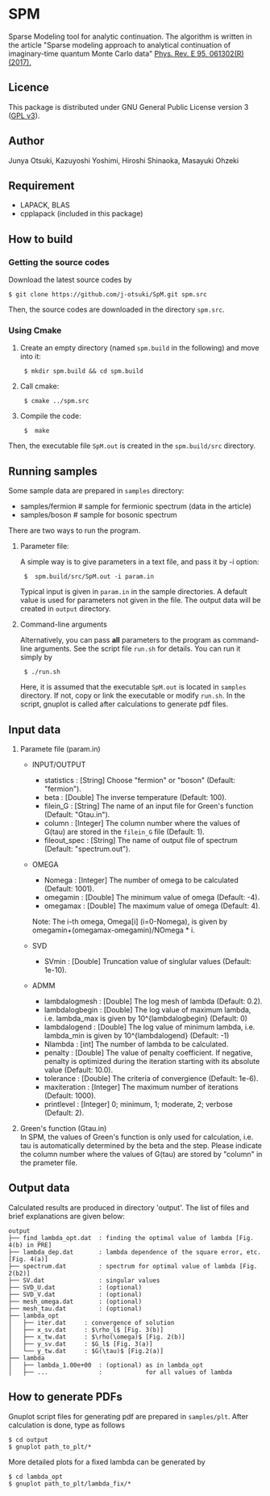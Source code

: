 SPM
====

Sparse Modeling tool for analytic continuation.
The algorithm is written in the article
"Sparse modeling approach to analytical continuation of imaginary-time quantum Monte Carlo data"
[Phys. Rev. E 95, 061302(R) (2017).](https://doi.org/10.1103/PhysRevE.95.061302)

## Licence

This package is distributed under GNU General Public License version 3 ([GPL v3](http://www.gnu.org/licenses/gpl-3.0.en.html)).

## Author
Junya Otsuki, Kazuyoshi Yoshimi, Hiroshi Shinaoka, Masayuki Ohzeki

## Requirement

* LAPACK, BLAS
* cpplapack (included in this package)


## How to build

### Getting the source codes

Download the latest source codes by

	$ git clone https://github.com/j-otsuki/SpM.git spm.src

Then, the source codes are downloaded in the directory ``spm.src``.

### Using Cmake

1. Create an empty directory (named ``spm.build`` in the following) and move into it:

		$ mkdir spm.build && cd spm.build

1. Call cmake:

		$ cmake ../spm.src

1. Compile the code:

		$  make

Then, the executable file ``SpM.out``  is created in the ``spm.build/src`` directory.

## Running samples

Some sample data are prepared in ``samples`` directory:

* samples/fermion  # sample for fermionic spectrum (data in the article)
* samples/boson  # sample for bosonic spectrum

There are two ways to run the program.

1. Parameter file:

	A simple way is to give parameters in a text file, and pass it by -i option:

		$  spm.build/src/SpM.out -i param.in

	Typical input is given in ``param.in`` in the sample directories.
	A default value is used for parameters not given in the file.
	The output data will be created in ``output`` directory.

1. Command-line arguments

	Alternatively, you can pass **all** parameters to the program as command-line arguments. See the script file ``run.sh`` for details.
	You can run it simply by

		$ ./run.sh

	Here, it is assumed that the executable ``SpM.out`` is located in ``samples`` directory. If not, copy or link the executable or modify ``run.sh``.
	In the script, gnuplot is called after calculations to generate pdf files.

## Input data

1. Paramete file (param.in)

	- INPUT/OUTPUT
		- statistics	: [String]	Choose "fermion" or "boson" (Default: "fermion").
		- beta	: [Double]	The inverse temperature (Default: 100).
		- filein_G	: [String]	The name of an input file for Green's function (Default: "Gtau.in").
		- column	: [Integer]	The column number where the values of G(tau) are stored in the ``filein_G`` file (Default: 1).
		- fileout_spec	: [String]	The name of output file of spectrum (Default: "spectrum.out").

	- OMEGA
		- Nomega	:	[Integer]	The number of omega to be calculated (Default: 1001).
		- omegamin	:	[Double]	The minimum value of omega (Default: -4).
		- omegamax	:	[Double]	The maximum value of omega (Default: 4).

		Note: The i-th omega, Omega[i] (i=0-Nomega), is given by omegamin+(omegamax-omegamin)/NOmega * i.

	- SVD
		- SVmin	:	[Double] Truncation value of singlular values (Default: 1e-10).  

	- ADMM
		- lambdalogmesh	:	[Double]	The log mesh of lambda (Default: 0.2).
		- lambdalogbegin :	[Double]	The log value of maximum lambda, i.e. lambda_max is given by 10^{lambdalogbegin} (Default: 0)
		- lambdalogend	:	[Double]	 The log value of minimum lambda, i.e. lambda_min is given by 10^{lambdalogend}	(Default: -1)
		- Nlambda	:	[int] The number of lambda to be calculated.
		- penalty	:	[Double]  The value of penalty coefficient. If negative, penalty is optimized during the iteration starting with its absolute value (Default: 10.0).
		- tolerance	:	[Double] The criteria of convergience (Default: 1e-6).
		- maxiteration	:	[Integer]	The maximum number of iterations (Default: 1000).
		- printlevel	:	[Integer]	0; minimum, 1; moderate, 2; verbose (Default: 2).

2. Green's function (Gtau.in)  
In SPM, the values of Green's function is only used for calculation, i.e. tau is automatically determined by the beta and the step. Please indicate the column number where the values of G(tau) are stored by "column" in the prameter file.


## Output data
Calculated results are produced in directory 'output'.
The list of files and brief explanations are given below:

```
output
├── find_lambda_opt.dat  : finding the optimal value of lambda [Fig. 4(b) in PRE]
├── lambda_dep.dat       : lambda dependence of the square error, etc. [Fig. 4(a)]
├── spectrum.dat         : spectrum for optimal value of lambda [Fig. 2(b2)]
├── SV.dat               : singular values
├── SVD_U.dat            : (optional)
├── SVD_V.dat            : (optional)
├── mesh_omega.dat       : (optional)
├── mesh_tau.dat         : (optional)
├── lambda_opt
│   ├── iter.dat     : convergence of solution
│   ├── x_sv.dat     : $\rho_l$ [Fig. 3(b)]
│   ├── x_tw.dat     : $\rho(\omega)$ [Fig. 2(b)]
│   ├── y_sv.dat     : $G_l$ [Fig. 3(a)]
│   └── y_tw.dat     : $G(\tau)$ [Fig.2(a)]
├── lambda
│   ├── lambda_1.00e+00  : (optional) as in lambda_opt
│   ├── ...              :            for all values of lambda
```

## How to generate PDFs

Gnuplot script files for generating pdf are prepared in `samples/plt`.
After calculation is done, type as follows

	$ cd output
	$ gnuplot path_to_plt/*

More detailed plots for a fixed lambda can be generated by

	$ cd lambda_opt
	$ gnuplot path_to_plt/lambda_fix/*
